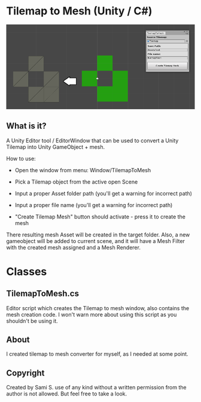 # Tilemap to Mesh (Unity / C#)

![Tilemap to Mesh](/doc/tilemap_to_mesh.PNG)

## What is it?

A Unity Editor tool / EditorWindow that can be used to convert a Unity Tilemap into Unity GameObject + mesh.

How to use:

* Open the window from menu: Window/TilemapToMesh 

* Pick a Tilemap object from the active open Scene

* Input a proper Asset folder path (you'll get a warning for incorrect path)

* Input a proper file name (you'll get a warning for incorrect path)

* "Create Tilemap Mesh" button should activate - press it to create the mesh

There resulting mesh Asset will be created in the target folder. Also, a new gameobject will be added to current scene, and it will have a Mesh Filter with the created mesh assigned and a Mesh Renderer.


# Classes

## TilemapToMesh.cs
Editor script which creates the Tilemap to mesh window, also contains the mesh creation code. I won't warn more about using this script as you shouldn't be using it.

## About
I created tilemap to mesh converter for myself, as I needed at some point.

## Copyright
Created by Sami S. use of any kind without a written permission from the author is not allowed. But feel free to take a look.
